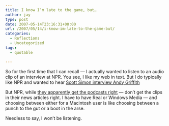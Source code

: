 ```yaml
---
title: I know I’m late to the game, but…
author: jay
type: post
date: 2007-05-14T23:16:31+00:00
url: /2007/05/14/i-know-im-late-to-the-game-but/
categories:
  - Reflections
  - Uncategorized
tags:
  - quotable

---
```

So for the first time that I can recall — I actually wanted to listen to an audio clip of an interview at NPR. You see, I like my web in text. But I do typically like NPR and wanted to hear [Scott Simon interview Andy Griffith][1]

But NPR, while [they apparently get the podcasts right][2] — don’t get the clips in their news articles right. I have to have Real or Windows Media — and choosing between either for a Macintosh user is like choosing between a punch to the gut or a boot in the arse.

Needless to say, I won’t be listening.

 [1]: http://www.npr.org/templates/story/story.php?storyId=10145664
 [2]: http://www.npr.org/podcasts/